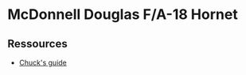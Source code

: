 # McDonnell Douglas F/A-18 Hornet

## Ressources

- [Chuck's guide](https://assets.chucksguides.com/pdf/DCS%20FA-18C%20Hornet%20Guide.pdf)
